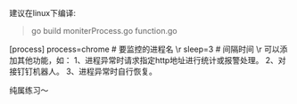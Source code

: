 建议在linux下编译:
> go build moniterProcess.go function.go

[process]
process=chrome # 要监控的进程名 \r
sleep=3 # 间隔时间 \r
可以添加其他功能，如：
1、进程异常时请求指定http地址进行统计或报警处理。
2、对接钉钉机器人。
3、进程异常时自行恢复。

纯属练习～
